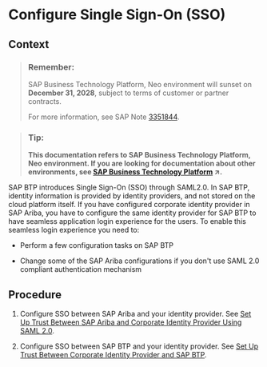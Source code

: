 <!-- loioaeca2d4572ae47ff93e352bdbf321d2d -->

# Configure Single Sign-On \(SSO\)



## Context

> ### Remember:  
> SAP Business Technology Platform, Neo environment will sunset on **December 31, 2028**, subject to terms of customer or partner contracts.
> 
> For more information, see SAP Note [3351844](https://me.sap.com/notes/3351844).

> ### Tip:  
> **This documentation refers to SAP Business Technology Platform, Neo environment. If you are looking for documentation about other environments, see [SAP Business Technology Platform](https://help.sap.com/viewer/65de2977205c403bbc107264b8eccf4b/Cloud/en-US/6a2c1ab5a31b4ed9a2ce17a5329e1dd8.html "SAP Business Technology Platform (SAP BTP) is an integrated offering comprised of four technology portfolios: database and data management, application development and integration, analytics, and intelligent technologies. The platform offers users the ability to turn data into business value, compose end-to-end business processes, and build and extend SAP applications quickly.") :arrow_upper_right:.**

SAP BTP introduces Single Sign-On \(SSO\) through SAML2.0. In SAP BTP, identity information is provided by identity providers, and not stored on the cloud platform itself. If you have configured corporate identity provider in SAP Ariba, you have to configure the same identity provider for SAP BTP to have seamless application login experience for the users. To enable this seamless login experience you need to:

-   Perform a few configuration tasks on SAP BTP

-   Change some of the SAP Ariba configurations if you don't use SAML 2.0 compliant authentication mechanism




## Procedure

1.  Configure SSO between SAP Ariba and your identity provider. See [Set Up Trust Between SAP Ariba and Corporate Identity Provider Using SAML 2.0](set-up-trust-between-sap-ariba-and-corporate-identity-provider-using-saml-2-0-3108789.md).

2.  Configure SSO between SAP BTP and your identity provider. See [Set Up Trust Between Corporate Identity Provider and SAP BTP](set-up-trust-between-corporate-identity-provider-and-sap-btp-0f61725.md).


